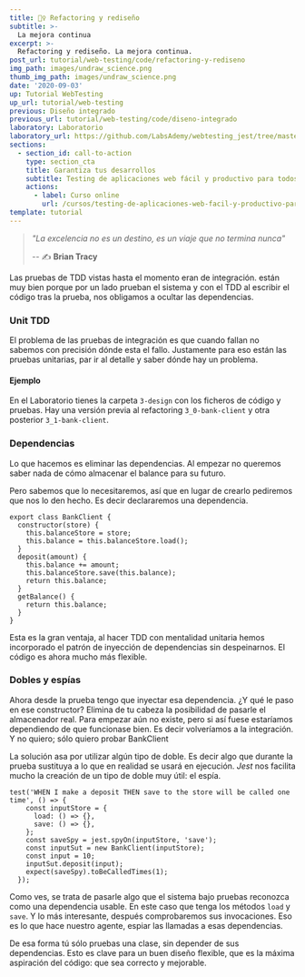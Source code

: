 ```yaml
---
title: 🕵️‍♀️ Refactoring y rediseño
subtitle: >-
  La mejora continua
excerpt: >-
  Refactoring y rediseño. La mejora continua.
post_url: tutorial/web-testing/code/refactoring-y-rediseno
img_path: images/undraw_science.png
thumb_img_path: images/undraw_science.png
date: '2020-09-03'
up: Tutorial WebTesting
up_url: tutorial/web-testing
previous: Diseño integrado
previous_url: tutorial/web-testing/code/diseno-integrado
laboratory: Laboratorio
laboratory_url: https://github.com/LabsAdemy/webtesting_jest/tree/master/src/3-design
sections:
  - section_id: call-to-action
    type: section_cta
    title: Garantiza tus desarrollos
    subtitle: Testing de aplicaciones web fácil y productivo para todos.
    actions:
      - label: Curso online
        url: /cursos/testing-de-aplicaciones-web-facil-y-productivo-para-todos/
template: tutorial
---
```


> _"La excelencia no es un destino, es un viaje que no termina nunca"_
>
> -- ✍️ **Brian Tracy**


Las pruebas de TDD vistas hasta el momento eran de integración. están muy bien porque por un lado prueban el sistema y con el TDD al escribir el código tras la prueba, nos obligamos a ocultar las dependencias.

### Unit TDD

El problema de las pruebas de integración es que cuando fallan no sabemos con precisión dónde esta el fallo. Justamente para eso están las pruebas unitarias, par ir al detalle y saber dónde hay un problema.

#### Ejemplo

En el Laboratorio tienes la carpeta `3-design` con los ficheros de código y pruebas. Hay una versión previa al refactoring `3_0-bank-client` y otra posterior `3_1-bank-client`.


### Dependencias

Lo que hacemos es eliminar las dependencias. Al empezar no queremos saber nada de cómo almacenar el balance para su futuro.

Pero sabemos que lo necesitaremos, así que en lugar de crearlo pediremos que nos lo den hecho. Es decir declararemos una dependencia.

```
export class BankClient {
  constructor(store) {
    this.balanceStore = store;
    this.balance = this.balanceStore.load();
  }
  deposit(amount) {
    this.balance += amount;
    this.balanceStore.save(this.balance);
    return this.balance;
  }
  getBalance() {
    return this.balance;
  }
}
```

Esta es la gran ventaja, al hacer TDD con mentalidad unitaria hemos incorporado el patrón de inyección de dependencias sin despeinarnos. El código es ahora mucho más flexible.


### Dobles y espías

Ahora desde la prueba tengo que inyectar esa dependencia. ¿Y qué le paso en ese constructor? Elimina de tu cabeza la posibilidad de pasarle el almacenador real. Para empezar aún no existe, pero si así fuese estaríamos dependiendo de que funcionase bien. Es decir volveríamos a la integración. Y no quiero; sólo quiero probar BankClient

La solución asa por utilizar algún tipo de doble. Es decir algo que durante la prueba sustituya a lo que en realidad se usará en ejecución. _Jest_ nos facilita mucho la creación de un tipo de doble muy útil: el espía.

```
test('WHEN I make a deposit THEN save to the store will be called one time', () => {
    const inputStore = {
      load: () => {},
      save: () => {},
    };
    const saveSpy = jest.spyOn(inputStore, 'save');
    const inputSut = new BankClient(inputStore);
    const input = 10;
    inputSut.deposit(input);
    expect(saveSpy).toBeCalledTimes(1);
  });
```

Como ves, se trata de pasarle algo que el sistema bajo pruebas reconozca como una dependencia usable. En este caso que tenga los métodos `load` y `save`. Y lo más interesante, después comprobaremos sus invocaciones. Eso es lo que hace nuestro agente, espiar las llamadas a esas dependencias.

De esa forma tú sólo pruebas una clase, sin depender de sus dependencias. Esto es clave para un buen diseño flexible, que es la máxima aspiración del código: que sea correcto y mejorable.